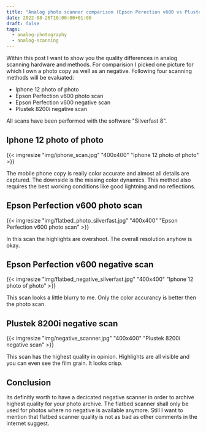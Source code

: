 ```yaml
---
title: "Analog photo scanner comparison (Epson Perection v600 vs Plustek OpticFilm 8200i"
date: 2022-08-26T10:00:00+01:00
draft: false
tags: 
  - analog-photography
  - analog-scanning
---
```


Within this post I want to show you the quality differences in analog scanning hardware and methods. For comparision I picked one picture for which I own a photo copy as well as an negative. Following four scanning methods will be evaluated:

- Iphone 12 photo of photo
- Epson Perfection v600 photo scan
- Epson Perfection v600 negative scan
- Plustek 8200i negative scan

All scans have been performed with the software "Silverfast 8".

## Iphone 12 photo of photo

{{< imgresize "img/iphone_scan.jpg" "400x400" "Iphone 12 photo of photo" >}}

The mobile phone copy is really color accurate and almost all details are captured. The downside is the missing color dynamics. This method also requires the best working conditions like good lightning and no reflections.

## Epson Perfection v600 photo scan
 
{{< imgresize "img/flatbed_photo_silverfast.jpg" "400x400" "Epson Perfection v600 photo scan" >}}

In this scan the highlights are overshoot. The overall resolution anyhow is okay.

## Epson Perfection v600 negative scan

{{< imgresize "img/flatbed_negative_silverfast.jpg" "400x400" "Iphone 12 photo of photo" >}}

This scan looks a little blurry to me. Only the color accurancy is better then the photo scan.

## Plustek 8200i negative scan

{{< imgresize "img/negative_scanner.jpg" "400x400" "Plustek 8200i negative scan" >}}

This scan has the highest quality in opinion. Highlights are all visible and you can even see the film grain. It looks crisp.

## Conclusion

Its definitly worth to have a decicated negative scanner in order to archive highest quality for your photo archive. The flatbed scanner shall only be used for photos where no negative is available anymore. Still I want to mention that flatbed scanner quality is not as bad as other comments in the internet suggest.